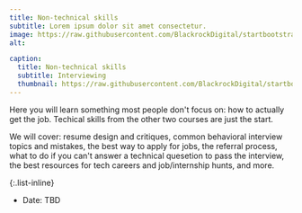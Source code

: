 ```yaml
---
title: Non-technical skills
subtitle: Lorem ipsum dolor sit amet consectetur.
image: https://raw.githubusercontent.com/BlackrockDigital/startbootstrap-agency/master/src/assets/img/portfolio/03-full.jpg
alt: 

caption:
  title: Non-technical skills
  subtitle: Interviewing
  thumbnail: https://raw.githubusercontent.com/BlackrockDigital/startbootstrap-agency/master/src/assets/img/portfolio/03-thumbnail.jpg
---
```

Here you will learn something most people don't focus on: how to actually get the job. Techical skills from the other two courses are just the start. 

We will cover: resume design and critiques, common behavioral interview topics and mistakes, the best way to apply for jobs, the referral process, what to do if you can't answer a technical quesetion to pass the interview, the best resources for tech careers and job/internship hunts, and more.  

{:.list-inline}
- Date: TBD

